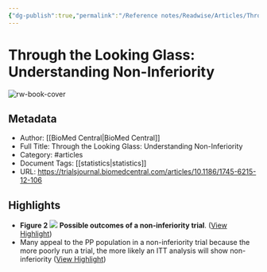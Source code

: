 ```yaml
---
{"dg-publish":true,"permalink":"/Reference notes/Readwise/Articles/Through the Looking Glass Understanding Non-Inferiority/"}
---
```


# Through the Looking Glass: Understanding Non-Inferiority

![rw-book-cover](https://media.springernature.com/w200/springer-static/cover/journal/13063.jpg)

## Metadata
- Author: [[BioMed Central\|BioMed Central]]
- Full Title: Through the Looking Glass: Understanding Non-Inferiority
- Category: #articles
- Document Tags: [[statistics\|statistics]] 
- URL: https://trialsjournal.biomedcentral.com/articles/10.1186/1745-6215-12-106

## Highlights
- **Figure 2**
  [![](https://media.springernature.com/lw685/springer-static/image/art%3A10.1186%2F1745-6215-12-106/MediaObjects/13063_2010_Article_645_Fig2_HTML.jpg)](https://trialsjournal.biomedcentral.com/articles/10.1186/1745-6215-12-106/figures/2)
  **Possible outcomes of a non-inferiority trial**. ([View Highlight](https://read.readwise.io/read/01h41sxy2tbghxkbjmgb75w12s))
- Many appeal to the PP population in a non-inferiority trial because the more poorly run a trial, the more likely an ITT analysis will show non-inferiority ([View Highlight](https://read.readwise.io/read/01h41t08wgq539cth9a2s626t0))
